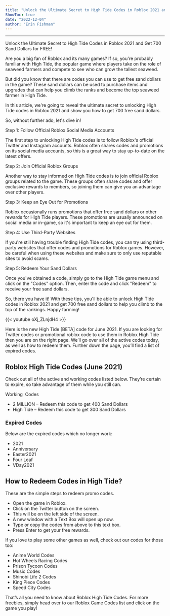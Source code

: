 ```yaml
---
title: "Unlock the Ultimate Secret to High Tide Codes in Roblox 2021 and Get 700 Sand Dollars for FREE!"
ShowToc: true 
date: "2022-12-04"
author: "Erin Fishman"
---
```

*****
Unlock the Ultimate Secret to High Tide Codes in Roblox 2021 and Get 700 Sand Dollars for FREE!

Are you a big fan of Roblox and its many games? If so, you're probably familiar with High Tide, the popular game where players take on the role of seaweed farmers and compete to see who can grow the tallest seaweed.

But did you know that there are codes you can use to get free sand dollars in the game? These sand dollars can be used to purchase items and upgrades that can help you climb the ranks and become the top seaweed farmer in High Tide.

In this article, we're going to reveal the ultimate secret to unlocking High Tide codes in Roblox 2021 and show you how to get 700 free sand dollars.

So, without further ado, let's dive in!

Step 1: Follow Official Roblox Social Media Accounts

The first step to unlocking High Tide codes is to follow Roblox's official Twitter and Instagram accounts. Roblox often shares codes and promotions on its social media accounts, so this is a great way to stay up-to-date on the latest offers.

Step 2: Join Official Roblox Groups

Another way to stay informed on High Tide codes is to join official Roblox groups related to the game. These groups often share codes and offer exclusive rewards to members, so joining them can give you an advantage over other players.

Step 3: Keep an Eye Out for Promotions

Roblox occasionally runs promotions that offer free sand dollars or other rewards for High Tide players. These promotions are usually announced on social media or in-game, so it's important to keep an eye out for them.

Step 4: Use Third-Party Websites

If you're still having trouble finding High Tide codes, you can try using third-party websites that offer codes and promotions for Roblox games. However, be careful when using these websites and make sure to only use reputable sites to avoid scams.

Step 5: Redeem Your Sand Dollars

Once you've obtained a code, simply go to the High Tide game menu and click on the "Codes" option. Then, enter the code and click "Redeem" to receive your free sand dollars.

So, there you have it! With these tips, you'll be able to unlock High Tide codes in Roblox 2021 and get 700 free sand dollars to help you climb to the top of the rankings. Happy farming!

{{< youtube oXj_ZLnjdH4 >}} 



Here is the new High Tide [BETA] code for June 2021. If you are looking for Twitter codes or promotional roblox code to use them in Roblox High Tide then you are on the right page. We’ll go over all of the active codes today, as well as how to redeem them. Further down the page, you’ll find a list of expired codes.
 

 
## Roblox High Tide Codes (June 2021)
 
Check out all of the active and working codes listed below. They’re certain to expire, so take advantage of them while you still can.
 
Working  Codes
 
- 2 MILLION – Redeem this code to get 400 Sand Dollars
 - High Tide – Redeem this code to get 300 Sand Dollars

 
### Expired Codes
 
Below are the expired codes which no longer work:
 
- 2021
 - Anniversary
 - Easter2021
 - Four Leaf
 - VDay2021

 
## How to Redeem Codes in High Tide?
 
These are the simple steps to redeem promo codes.
 
- Open the game in Roblox.
 - Click on the Twitter button on the screen.
 - This will be on the left side of the screen.
 - A new window with a Text Box will open up now.
 - Type or copy the codes from above to this text box.
 - Press Enter to get your free rewards.

 
If you love to play some other games as well, check out our codes for those too:
 
- Anime World Codes
 - Hot Wheels Racing Codes
 - Prison Tycoon Codes
 - Music Codes
 - Shinobi Life 2 Codes
 - King Piece Codes
 - Speed City Codes

 
That’s all you need to know about Roblox High Tide Codes. For more freebies, simply head over to our Roblox Game Codes list and click on the game you play!




